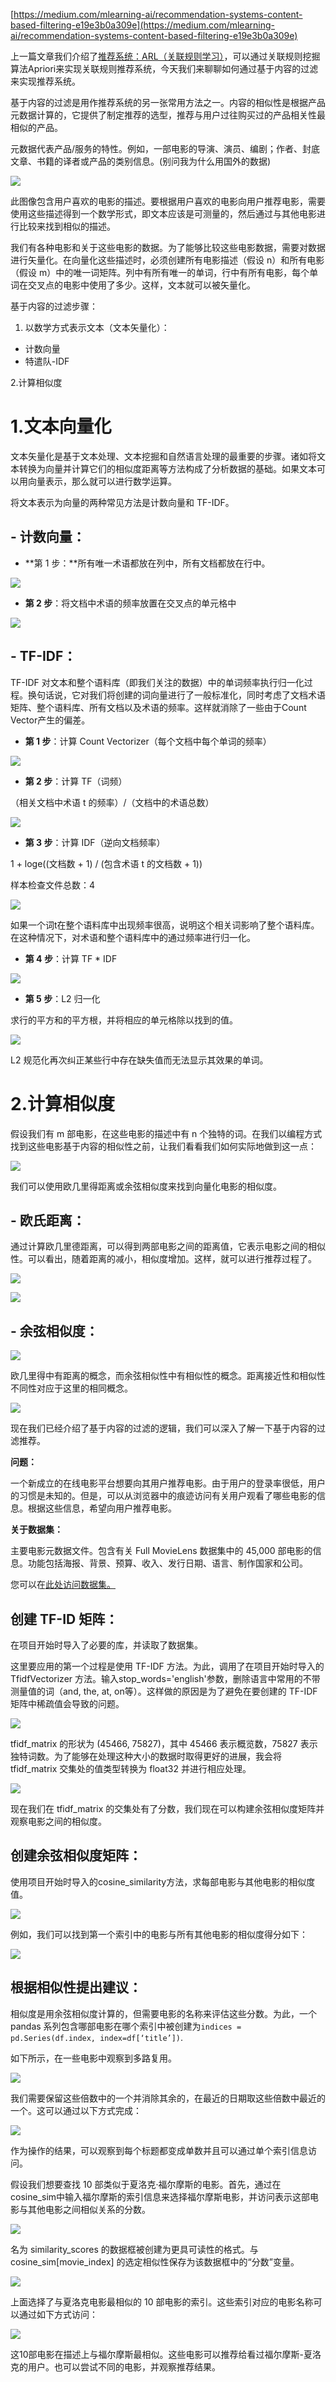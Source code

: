 [https://medium.com/mlearning-ai/recommendation-systems-content-based-filtering-e19e3b0a309e](https://medium.com/mlearning-ai/recommendation-systems-content-based-filtering-e19e3b0a309e)

上一篇文章我们介绍了[推荐系统：ARL（关联规则学习）](https://minorstone.com/archives/tui-jian-xi-tong-arl-guan-lian-gui-ze-xue-xi-)，可以通过关联规则挖掘算法Apriori来实现关联规则推荐系统，今天我们来聊聊如何通过基于内容的过滤来实现推荐系统。

基于内容的过滤是用作推荐系统的另一张常用方法之一。内容的相似性是根据产品元数据计算的，它提供了制定推荐的选型，推荐与用户过往购买过的产品相关性最相似的产品。

元数据代表产品/服务的特性。例如，一部电影的导演、演员、编剧；作者、封底文章、书籍的译者或产品的类别信息。(别问我为什么用国外的数据)

![](https://secure2.wostatic.cn/static/gz2wfqqyrwNTd81ZDdnvKU/image.png?auth_key=1673926492-wMXa9AJgxoTUp6dboJ1LYk-0-909e852e86f4aac2a37fa761c21353f2)

此图像包含用户喜欢的电影的描述。要根据用户喜欢的电影向用户推荐电影，需要使用这些描述得到一个数学形式，即文本应该是可测量的，然后通过与其他电影进行比较来找到相似的描述。

我们有各种电影和关于这些电影的数据。为了能够比较这些电影数据，需要对数据进行矢量化。在向量化这些描述时，必须创建所有电影描述（假设 n）和所有电影（假设 m）中的唯一词矩阵。列中有所有唯一的单词，行中有所有电影，每个单词在交叉点的电影中使用了多少。这样，文本就可以被矢量化。

基于内容的过滤步骤：

1. 以数学方式表示文本（文本矢量化）：
- 计数向量
- 特遣队-IDF

2.计算相似度

# 1.文本向量化

文本矢量化是基于文本处理、文本挖掘和自然语言处理的最重要的步骤。诸如将文本转换为向量并计算它们的相似度距离等方法构成了分析数据的基础。如果文本可以用向量表示，那么就可以进行数学运算。

将文本表示为向量的两种常见方法是计数向量和 TF-IDF。

## - 计数向量：

- **第 1 步：**所有唯一术语都放在列中，所有文档都放在行中。

![](https://secure2.wostatic.cn/static/aKb5PCF8q3URn5nY8JVo1E/image.png?auth_key=1673926492-cGp78wosk9FQPVAUwWyKq1-0-3ca9333d8a97fa919716a3cd6667e3b2)

- **第 2 步**：将文档中术语的频率放置在交叉点的单元格中

![](https://secure2.wostatic.cn/static/e9QKVq7W8AaRZzQjUph8Qp/image.png?auth_key=1673926492-fpcik4V9U9EHaq8b2xqHEt-0-ff88951f9880cd20513f482d38e4098f)

## - TF-IDF：

TF-IDF 对文本和整个语料库（即我们关注的数据）中的单词频率执行归一化过程。换句话说，它对我们将创建的词向量进行了一般标准化，同时考虑了文档术语矩阵、整个语料库、所有文档以及术语的频率。这样就消除了一些由于Count Vector产生的偏差。

- **第 1 步**：计算 Count Vectorizer（每个文档中每个单词的频率）

![](https://secure2.wostatic.cn/static/xgmgBVpT7tkXktfRSNHoE1/image.png?auth_key=1673926492-t49SnWgRRd41h3Jn7sEtue-0-a04baaff4d5c512e0ccb226849963750)

- **第 2 步**：计算 TF（词频）

（相关文档中术语 t 的频率）/（文档中的术语总数）

![](https://secure2.wostatic.cn/static/p2Kwmkask3fqKCWNapCdvx/image.png?auth_key=1673926492-pH3fKm4j9dHzu4Jb9tww9w-0-5cfaea6502c269e2af5ce8cffd674f0e)

- **第 3 步**：计算 IDF（逆向文档频率）

1 + loge((文档数 + 1) / (包含术语 t 的文档数 + 1))

样本检查文件总数：4

![](https://secure2.wostatic.cn/static/qF6bWmTPPDoqqWLpMXsCd2/image.png?auth_key=1673926492-b1fdZVkpZAjr31xuj2sFVE-0-8847b01d663d366bbc4f8f2b07a3acb9)

如果一个词t在整个语料库中出现频率很高，说明这个相关词影响了整个语料库。在这种情况下，对术语和整个语料库中的通过频率进行归一化。

- **第 4 步**：计算 TF * IDF

![](https://secure2.wostatic.cn/static/uDQPwPFFEBPqAhucfYD6Az/image.png?auth_key=1673926492-qZgVk8dTVX1yTaVg3NpX49-0-00b1ab2f5448212ddcb64b7396b48478)

- **第 5 步**：L2 归一化

求行的平方和的平方根，并将相应的单元格除以找到的值。

![](https://secure2.wostatic.cn/static/9NqkLDM4ryxmFifziF2FmN/image.png?auth_key=1673926492-p1HXg5hiJ6J7gAgqipdY9n-0-189d8f64396f7b93d796adff0187c7a4)

L2 规范化再次纠正某些行中存在缺失值而无法显示其效果的单词。

# 2.计算相似度

假设我们有 m 部电影，在这些电影的描述中有 n 个独特的词。在我们以编程方式找到这些电影基于内容的相似性之前，让我们看看我们如何实际地做到这一点：

![](https://secure2.wostatic.cn/static/b3epT2NAyXh28EedwUwFAB/image.png?auth_key=1673926492-ae8CnM27HdBb9d1ruALnsk-0-1b871c4cd7b404e6b4f6dbb97edef92c)

我们可以使用欧几里得距离或余弦相似度来找到向量化电影的相似度。

## **- 欧氏距离**：

通过计算欧几里德距离，可以得到两部电影之间的距离值，它表示电影之间的相似性。可以看出，随着距离的减小，相似度增加。这样，就可以进行推荐过程了。

![](https://secure2.wostatic.cn/static/4oF5vZzu6PaJk6rktR6P6S/image.png?auth_key=1673926492-9XTRtepeyAw2WMin96bmUv-0-0102d3a5b5996d8e6a691a18e0d5f739)

![](https://secure2.wostatic.cn/static/e58JJYKNrto7ifkQwsvWXb/image.png?auth_key=1673926492-crmJNk414H5ermQ4DNS8CW-0-2306eee4cae831ef23a0aaf262ef506d)

## - 余弦相似度：

![](https://secure2.wostatic.cn/static/fS78YTXhvtGbPp3cmWeUTg/image.png?auth_key=1673926492-5mtebz4gEtmJVhknGndBEL-0-bfa340233f14bd07f95b304fa127291d)

欧几里得中有距离的概念，而余弦相似性中有相似性的概念。距离接近性和相似性不同性对应于这里的相同概念。

![](https://secure2.wostatic.cn/static/3vqdcJufSCnLTRxgYVw5LL/image.png?auth_key=1673926492-23aDU6v5TNJbNHoT8kBaVz-0-2f5d374c66d531f98bc04c5689560281)



现在我们已经介绍了基于内容的过滤的逻辑，我们可以深入了解一下基于内容的过滤推荐。

**问题：**

一个新成立的在线电影平台想要向其用户推荐电影。由于用户的登录率很低，用户的习惯是未知的。但是，可以从浏览器中的痕迹访问有关用户观看了哪些电影的信息。根据这些信息，希望向用户推荐电影。

**关于数据集：**

主要电影元数据文件。包含有关 Full MovieLens 数据集中的 45,000 部电影的信息。功能包括海报、背景、预算、收入、发行日期、语言、制作国家和公司。

您可以在[此处访问数据集。](https://www.kaggle.com/rounakbanik/the-movies-dataset)

## **创建 TF-ID 矩阵：**

在项目开始时导入了必要的库，并读取了数据集。

这里要应用的第一个过程是使用 TF-IDF 方法。为此，调用了在项目开始时导入的 TfidfVectorizer 方法。输入stop_words='english'参数，删除语言中常用的不带测量值的词（and, the, at, on等）。这样做的原因是为了避免在要创建的 TF-IDF 矩阵中稀疏值会导致的问题。

![](https://secure2.wostatic.cn/static/dr89WaPL2WXqR7aRjocUtv/image.png?auth_key=1673926492-kEd5rBxjL6zn4FCT5mRqxK-0-e2efd2d458c34b7c118ea0fdbc3f45a8)

tfidf_matrix 的形状为 (45466, 75827)，其中 45466 表示概览数，75827 表示独特词数。为了能够在处理这种大小的数据时取得更好的进展，我会将 tfidf_matrix 交集处的值类型转换为 float32 并进行相应处理。

![](https://secure2.wostatic.cn/static/rd2TxQHG9PSpdFqyj1MVNj/image.png?auth_key=1673926492-eEF3FmR1H5b86PGz8FZhsv-0-69b8668e287dfd241ec7b6c10537e220)

现在我们在 tfidf_matrix 的交集处有了分数，我们现在可以构建余弦相似度矩阵并观察电影之间的相似度。

## 创建余弦相似度矩阵：

使用项目开始时导入的cosine_similarity方法，求每部电影与其他电影的相似度值。

![](https://secure2.wostatic.cn/static/2YuKFAP9igfNYS28wmVTDm/image.png?auth_key=1673926492-bezUVd3GNqECJ56UgorPU2-0-f0f2c69433f1e373dd8f548487aacad4)

例如，我们可以找到第一个索引中的电影与所有其他电影的相似度得分如下：

![](https://secure2.wostatic.cn/static/eZPsUCeWomZ8PW7JxwMFPU/image.png?auth_key=1673926492-qkq9uByPnUFfus6b4AJWBp-0-f778c169204ff3e745470f934fd3ff67)

## 根据相似性提出建议：

相似度是用余弦相似度计算的，但需要电影的名称来评估这些分数。为此，一个 pandas 系列包含哪部电影在哪个索引中被创建为`indices = pd.Series(df.index, index=df[‘title’])`.

如下所示，在一些电影中观察到多路复用。

![](https://secure2.wostatic.cn/static/brYe3Nm7T5SayYFNi9Zy9F/image.png?auth_key=1673926492-eeeXTBynP18dYZEj3SiivL-0-a1bf72903e23b548e772ba263e232c42)

我们需要保留这些倍数中的一个并消除其余的，在最近的日期取这些倍数中最近的一个。这可以通过以下方式完成：

![](https://secure2.wostatic.cn/static/7MyZsVYWh93mBPvkzqMjd5/image.png?auth_key=1673926492-8u1mxqN4jB4zsNPbfWeK64-0-975908a889c5a20e421caa969966e19b)

作为操作的结果，可以观察到每个标题都变成单数并且可以通过单个索引信息访问。

假设我们想要查找 10 部类似于夏洛克·福尔摩斯的电影。首先，通过在cosine_sim中输入福尔摩斯的索引信息来选择福尔摩斯电影，并访问表示这部电影与其他电影之间相似关系的分数。

![](https://secure2.wostatic.cn/static/6BkV1SAEd8TkToKgJQrEtm/image.png?auth_key=1673926492-mssNmT7PzG37sHFUb6SM4v-0-02930232ccba040dc9b69e237aea926e)

名为 similarity_scores 的数据框被创建为更具可读性的格式。与 cosine_sim[movie_index] 的选定相似性保存为该数据框中的“分数”变量。

![](https://secure2.wostatic.cn/static/s3ErpAYhmjL7g8vD4LYZsC/image.png?auth_key=1673926492-rEa8eWNkdMjaE5n2Rhwi56-0-6dab2a329c7afec72d0a9fb79c1bf8e3)

上面选择了与夏洛克电影最相似的 10 部电影的索引。这些索引对应的电影名称可以通过如下方式访问：

![](https://secure2.wostatic.cn/static/q9sBAoUtNyCYutPNyfiLin/image.png?auth_key=1673926492-nb6ZX593uwGyKDVoiFm4bV-0-3e0535582cffd30f68e58c76084c82a0)

这10部电影在描述上与福尔摩斯最相似。这些电影可以推荐给看过福尔摩斯-夏洛克的用户。也可以尝试不同的电影，并观察推荐结果。
